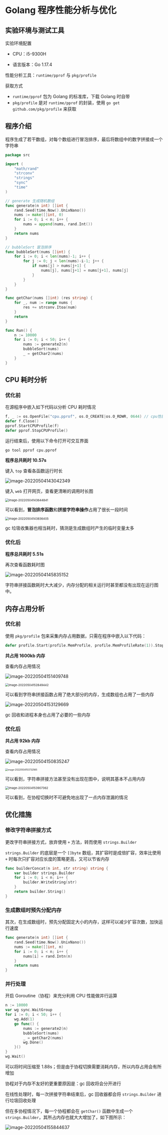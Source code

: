 # Golang 程序性能分析与优化

## 实验环境与测试工具

实验环境配置

- CPU：i5-9300H

- 语言版本：Go 1.17.4

性能分析工具：`runtime/pprof` 与 `pkg/profile`

获取方式

- `runtime/pprof` 包为 Golang 的标准库，下载 Golang 时自带
- `pkg/profile` 是对 `runtime/pprof` 的封装，使用 `go get github.com/pkg/profile` 来获取

## 程序介绍

程序生成了若干数组，对每个数组进行冒泡排序，最后将数组中的数字拼接成一个字符串

```go
package src

import (
	"math/rand"
	"strconv"
	"strings"
	"sync"
	"time"
)

// generate 生成随机数组
func generate(n int) []int {
	rand.Seed(time.Now().UnixNano())
	nums := make([]int, 0)
	for i := 0; i < n; i++ {
		nums = append(nums, rand.Int())
	}
	return nums
}

// bubbleSort 冒泡排序
func bubbleSort(nums []int) {
	for i := 0; i < len(nums)-1; i++ {
		for j := 0; j < len(nums)-i-1; j++ {
			if nums[j] > nums[j+1] {
				nums[j], nums[j+1] = nums[j+1], nums[j]
			}
		}
	}
}

func getChar(nums []int) (res string) {
	for _, num := range nums {
		res += strconv.Itoa(num)
	}
	return
}

func Run() {
	n := 10000
	for i := 0; i < 50; i++ {
		nums := generate2(n)
		bubbleSort(nums)
		_ = getChar2(nums)
	}
}
```

## CPU 耗时分析

### 优化前

在源程序中嵌入如下代码以分析 CPU 耗时情况

```go
f, _ := os.OpenFile("cpu.pprof", os.O_CREATE|os.O_RDWR, 0644) // cpu性能分析结果文件
defer f.Close()
pprof.StartCPUProfile(f)
defer pprof.StopCPUProfile()
```

运行结束后，使用以下命令打开可交互界面

```shell
go tool pprof cpu.pprof
```

**程序总共耗时 10.57s**

键入 `top` 查看各函数运行时长

![image-20220504143042349](https://markdown-1303167219.cos.ap-shanghai.myqcloud.com/image-20220504143042349.png)

键入 `web` 打开网页，查看更清晰的调用时长图

<img src="https://markdown-1303167219.cos.ap-shanghai.myqcloud.com/image-20220504143644841.png" alt="image-20220504143644841" style="zoom:67%;" />

可以看到，**冒泡排序函数**和**拼接字符串操作**占用了很长一段时间

<img src="https://markdown-1303167219.cos.ap-shanghai.myqcloud.com/image-20220504143836405.png" alt="image-20220504143836405" style="zoom:67%;" />

gc 垃圾收集器也相当耗时，猜测是生成数组时产生的临时变量太多

### 优化后

**程序总共耗时 5.51s**

再次查看函数耗时图

![image-20220504145835152](https://markdown-1303167219.cos.ap-shanghai.myqcloud.com/image-20220504145835152.png)

字符串拼接函数耗时大大减少，内存分配的相关运行时甚至都没有出现在运行图中。

## 内存占用分析

### 优化前

使用 `pkg/profile` 包来采集内存占用数据，只需在程序中嵌入以下代码：

```go
defer profile.Start(profile.MemProfile, profile.MemProfileRate(1)).Stop()
```

**共占用 1600kb 内存**

查看内存占用情况

![image-20220504151409748](https://markdown-1303167219.cos.ap-shanghai.myqcloud.com/image-20220504151409748.png)

<img src="https://markdown-1303167219.cos.ap-shanghai.myqcloud.com/image-20220504152849442.png" alt="image-20220504152849442" style="zoom:67%;" />

可以看到字符串拼接函数占用了绝大部分的内存，生成数组也占用了一些内存

![image-20220504153129669](https://markdown-1303167219.cos.ap-shanghai.myqcloud.com/image-20220504153129669.png)

gc 回收和进程本身也占用了必要的一些内存

### 优化后

**共占用 92kb 内存**

查看内存占用情况

![image-20220504150835247](https://markdown-1303167219.cos.ap-shanghai.myqcloud.com/image-20220504150835247.png)

<img src="https://markdown-1303167219.cos.ap-shanghai.myqcloud.com/image-20220504153732565.png" alt="image-20220504153732565" style="zoom:50%;" />

可以看到，字符串拼接方法甚至没有出现在图中，说明其基本不占用内存

<img src="https://markdown-1303167219.cos.ap-shanghai.myqcloud.com/image-20220504153907362.png" alt="image-20220504153907362" style="zoom:67%;" />

可以看到，在协程切换时不可避免地出现了一点内存泄漏的情况

## 优化措施

### 修改字符串拼接方式

更改字符串拼接方式，放弃使用 `+` 方法，转而使用 `strings.Builder`

`strings.Builder` 的底层是一个 `[]byte` 数组，其扩容时是成倍扩容，效率比使用 `+` 时每次只扩容对应长度的策略更高，又可以节省内存

```go
func builderConcat(n int, str string) string {
	var builder strings.Builder
	for i := 0; i < n; i++ {
		builder.WriteString(str)
	}
	return builder.String()
}
```

### 生成数组时预先分配内存

其次，在生成数组时，预先分配固定大小的内存，这样可以减少扩容次数，加快运行速度

```go
func generate(n int) []int {
	rand.Seed(time.Now().UnixNano())
	nums := make([]int, n)
	for i := 0; i < n; i++ {
		nums[i] = rand.Intn(n)
	}
	return nums
}
```

### 并行处理

开启 Goroutine（协程）来充分利用 CPU 性能做并行运算

```go
n := 10000
var wg sync.WaitGroup
for i := 0; i < 50; i++ {
    wg.Add(1)
    go func() {
        nums := generate2(n)
        bubbleSort(nums)
        _ = getChar2(nums)
        wg.Done()
    }()
}
wg.Wait()
```

可以将时间压缩至 1.88s；但是由于协程切换需要消耗内存，所以内存占用会有所增加

协程对于内存不友好的更重要原因是：gc 回收将会分开进行

在线性处理时，每一次拼接字符串结束后，gc 回收器都会将 `strings.Builder` 进行垃圾回收处理

但在多协程情况下，每一个协程都会在 `getChar()` 函数中生成一个 `strings.Builder`，其所占内存也就大大增加了，如下图所示：

![image-20220504155844637](https://markdown-1303167219.cos.ap-shanghai.myqcloud.com/image-20220504155844637.png)
